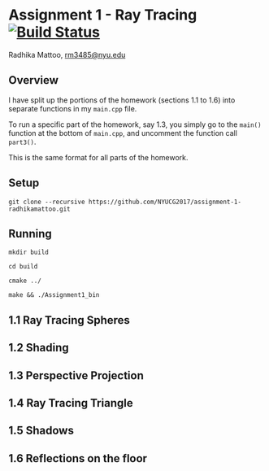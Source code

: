 # Assignment 1 - Ray Tracing [![Build Status](https://travis-ci.com/NYUCG2017/assignment-1-radhikamattoo.svg?token=DKU6y6MTDpMMtsxTr53h&branch=master)](https://travis-ci.com/NYUCG2017/assignment-1-radhikamattoo)

Radhika Mattoo, rm3485@nyu.edu
## Overview
I have split up the portions of the homework (sections 1.1 to 1.6) into separate functions in my `main.cpp` file.

To run a specific part of the homework, say 1.3, you simply go to the `main()` function at the bottom of `main.cpp`, and uncomment the function call `part3()`.

This is the same format for all parts of the homework. 

## Setup
`git clone --recursive https://github.com/NYUCG2017/assignment-1-radhikamattoo.git`


## Running

`mkdir build`

`cd build`

`cmake ../`

`make && ./Assignment1_bin`

## 1.1 Ray Tracing Spheres


## 1.2 Shading


## 1.3 Perspective Projection


## 1.4 Ray Tracing Triangle


## 1.5 Shadows


## 1.6 Reflections on the floor
